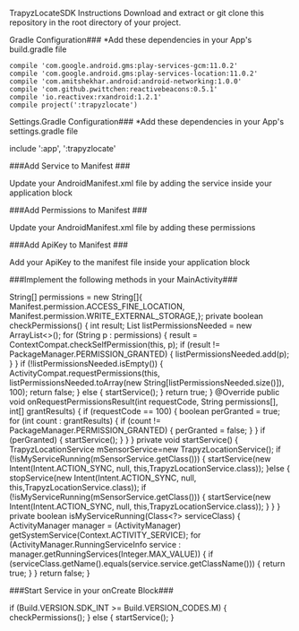 TrapyzLocateSDK
Instructions
Download and extract or git clone this repository in the root directory of your project.

Gradle Configuration###
*Add these dependencies in your App's build.gradle file

    
    compile 'com.google.android.gms:play-services-gcm:11.0.2'
    compile 'com.google.android.gms:play-services-location:11.0.2'
    compile 'com.amitshekhar.android:android-networking:1.0.0'
    compile 'com.github.pwittchen:reactivebeacons:0.5.1'
    compile 'io.reactivex:rxandroid:1.2.1'
    compile project(':trapyzlocate')

Settings.Gradle Configuration###
*Add these dependencies in your App's settings.gradle file

include ':app', ':trapyzlocate'

###Add Service to Manifest ###

Update your AndroidManifest.xml file by adding the service inside your application block
  <service
            android:name= "com.trapyz.trapyzlocatesdk.TrapyzLocationService"
            android:exported="false"
            android:stopWithTask="false"
            android:process=":trapyzlocationservice"/>
            
###Add Permissions to Manifest ###

Update your AndroidManifest.xml file by adding these permissions
    <uses-permission android:name="android.permission.ACCESS_COARSE_LOCATION" />
    <uses-permission android:name="android.permission.ACCESS_WIFI_STATE" />
    <uses-permission android:name="android.permission.CHANGE_WIFI_STATE" />
    <uses-permission android:name="android.permission.WAKE_LOCK" />
    <uses-permission android:name="android.permission.INTERNET" />
    <uses-permission android:name="android.permission.ACCESS_NETWORK_STATE" />
    <uses-permission android:name="android.permission.ACCESS_FINE_LOCATION" />
    <uses-permission android:name="android.permission.READ_EXTERNAL_STORAGE" />
    <uses-permission android:name="android.permission.WRITE_EXTERNAL_STORAGE" />
    
    
###Add ApiKey to Manifest ###

Add your ApiKey to the manifest file inside your application block
        <meta-data android:name="trapyz_sdk_api_key" android:value="YOUR_API_KEY" />

###Implement the following methods in your MainActivity###

String[] permissions = new String[]{
            Manifest.permission.ACCESS_FINE_LOCATION,
            Manifest.permission.WRITE_EXTERNAL_STORAGE,};
    private boolean checkPermissions() {
        int result;
        List<String> listPermissionsNeeded = new ArrayList<>();
        for (String p : permissions) {
            result = ContextCompat.checkSelfPermission(this, p);
            if (result != PackageManager.PERMISSION_GRANTED) {
                listPermissionsNeeded.add(p);
            }
        }
        if (!listPermissionsNeeded.isEmpty()) {
            ActivityCompat.requestPermissions(this, listPermissionsNeeded.toArray(new String[listPermissionsNeeded.size()]), 100);
            return false;
        } else {
            startService();
        }
        return true;
    }
    @Override
    public void onRequestPermissionsResult(int requestCode, String permissions[], int[] grantResults) {
        if (requestCode == 100) {
            boolean perGranted = true;
            for (int count : grantResults) {
                if (count != PackageManager.PERMISSION_GRANTED) {
                    perGranted = false;
                }
            }
            if (perGranted) {
                startService();
            } 
        }
    }
    private void startService() {
        TrapyzLocationService mSensorService=new TrapyzLocationService();
        if (!isMyServiceRunning(mSensorService.getClass())) {
            startService(new Intent(Intent.ACTION_SYNC, null, this,TrapyzLocationService.class));
        }else {
            stopService(new Intent(Intent.ACTION_SYNC, null, this,TrapyzLocationService.class));
            if (!isMyServiceRunning(mSensorService.getClass())) {
                startService(new Intent(Intent.ACTION_SYNC, null, this,TrapyzLocationService.class));
            }
        }
    }
    private boolean isMyServiceRunning(Class<?> serviceClass) {
        ActivityManager manager = (ActivityManager) getSystemService(Context.ACTIVITY_SERVICE);
        for (ActivityManager.RunningServiceInfo service : manager.getRunningServices(Integer.MAX_VALUE)) {
            if (serviceClass.getName().equals(service.service.getClassName())) {
                return true;
            }
        }
        return false;
    }
 
###Start Service in your onCreate Block###

  	
 if (Build.VERSION.SDK_INT >= Build.VERSION_CODES.M) {
            checkPermissions();
        } else {
            startService();
        }
